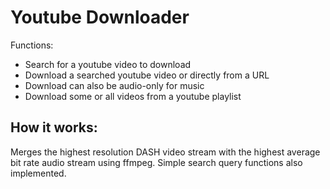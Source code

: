 # Youtube Downloader

Functions:
 - Search for a youtube video to download
 - Download a searched youtube video or directly from a URL
 - Download can also be audio-only for music
 - Download some or all videos from a youtube playlist

## How it works: 
Merges the highest resolution DASH video stream with the highest average bit rate audio stream using ffmpeg. Simple search query functions also implemented. 
